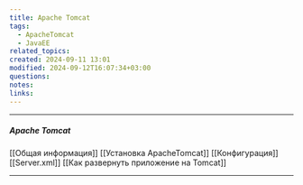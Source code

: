 ```yaml
---
title: Apache Tomcat
tags:
  - ApacheTomcat
  - JavaEE
related_topics: 
created: 2024-09-11 13:01
modified: 2024-09-12T16:07:34+03:00
questions: 
notes: 
links: 
---
```

---
##### Apache Tomcat
[[Общая информация]]
[[Установка ApacheTomcat]]
[[Конфигурация]]
[[Server.xml]]
[[Как развернуть приложение на Tomcat]]

---
